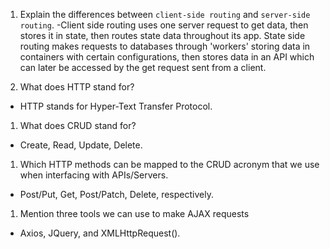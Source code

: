 1.  Explain the differences between `client-side routing` and `server-side routing`. 
-Client side routing uses one server request to get data, then stores it in state, then routes state data throughout its app. State side routing makes requests to databases through 'workers' storing data in containers with certain configurations, then stores data in an API which can later be accessed by the get request sent from a client. 

1.  What does HTTP stand for?
- HTTP stands for Hyper-Text Transfer Protocol.

1.  What does CRUD stand for?
- Create, Read, Update, Delete.

1.  Which HTTP methods can be mapped to the CRUD acronym that we use when interfacing with APIs/Servers.
- Post/Put, Get, Post/Patch, Delete, respectively.

1.  Mention three tools we can use to make AJAX requests
- Axios, JQuery, and XMLHttpRequest().
